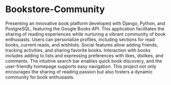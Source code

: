 # Bookstore-Community
Presenting an innovative book platform developed with Django, Python, and PostgreSQL, featuring the Google Books API. 
This application facilitates the sharing of reading experiences while nurturing a vibrant community of book enthusiasts.
Users can personalize profiles, including sections for read books, current reads, and wishlists. Social features allow adding friends, tracking activities, and sharing favorite books. 
Interaction with books includes adding to lists and expressing preferences with likes, dislikes, and comments.
The intuitive search bar enables quick book discovery, and the user-friendly homepage supports easy navigation. 
This project not only encourages the sharing of reading passion but also fosters a dynamic community for book enthusiasts.